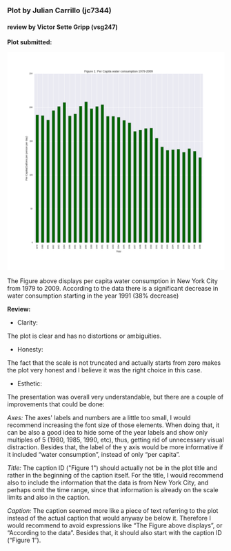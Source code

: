 ### Plot by Julian Carrillo (jc7344)
#### review by Victor Sette Gripp (vsg247)

**Plot submitted:**

![HW7_jc7344](https://github.com/victorsette/PUI2016_vsg247/blob/master/HW8_vsg247/HW7_jc7344.png)

The Figure above displays per capita water consumption in New York City from 1979 to 2009. According to the data there is a significant decrease in water consumption starting in the year 1991 (38% decrease)


**Review:**

- Clarity:


The plot is clear and has no distortions or ambiguities.


- Honesty:


The fact that the scale is not truncated and actually starts from zero makes the plot very honest and I believe it was the right choice in this case. 


- Esthetic:


The presentation was overall very understandable, but there are a couple of improvements that could be done: 


*Axes:* The axes' labels and numbers are a little too small, I would recommend increasing the font size of those elements. When doing that, it can be also a good idea to hide some of the year labels and show only multiples of 5 (1980, 1985, 1990, etc), thus, getting rid of unnecessary visual distraction. Besides that, the label of the y axis would be more informative if it included “water consumption”, instead of only “per capita”. 
 
*Title:* The caption ID ("Figure 1") should actually not be in the plot title and rather in the beginning of the caption itself. For the title, I would recommend also to include the information that the data is from New York City, and perhaps omit the time range, since that information is already on the scale limits and also in the caption.


*Caption:* The caption seemed more like a piece of text referring to the plot instead of the actual caption that would anyway be below it. Therefore I would recommend to avoid expressions like “The Figure above displays”, or “According to the data”. Besides that,  it should also start with the caption ID (“Figure 1”). 


